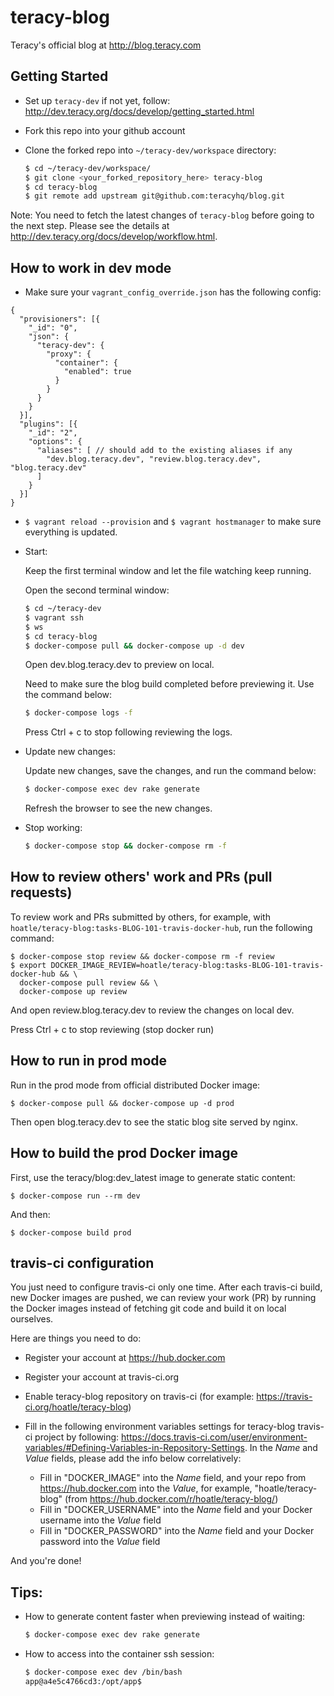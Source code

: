 # teracy-blog

Teracy's official blog at http://blog.teracy.com


## Getting Started

- Set up `teracy-dev` if not yet, follow: http://dev.teracy.org/docs/develop/getting_started.html

- Fork this repo into your github account

- Clone the forked repo into `~/teracy-dev/workspace` directory:

  ```bash
  $ cd ~/teracy-dev/workspace/
  $ git clone <your_forked_repository_here> teracy-blog
  $ cd teracy-blog
  $ git remote add upstream git@github.com:teracyhq/blog.git
  ```
Note: You need to fetch the latest changes of `teracy-blog` before going to the next step. Please see the details at http://dev.teracy.org/docs/develop/workflow.html.

## How to work in dev mode

- Make sure your `vagrant_config_override.json` has the following config:

```
{
  "provisioners": [{
    "_id": "0",
    "json": {
      "teracy-dev": {
        "proxy": {
          "container": {
            "enabled": true
          }
        }
      }
    }
  }],
  "plugins": [{
    "_id": "2",
    "options": {
      "aliases": [ // should add to the existing aliases if any
        "dev.blog.teracy.dev", "review.blog.teracy.dev", "blog.teracy.dev"
      ]
    }
  }]
}
```

- `$ vagrant reload --provision` and `$ vagrant hostmanager` to make sure everything is updated.

- Start:

  Keep the first terminal window and let the file watching keep running.


  Open the second terminal window:

  ```bash
  $ cd ~/teracy-dev
  $ vagrant ssh
  $ ws
  $ cd teracy-blog
  $ docker-compose pull && docker-compose up -d dev
  ```

  Open dev.blog.teracy.dev to preview on local.

  Need to make sure the blog build completed before previewing it. Use the command below:

  ```bash
  $ docker-compose logs -f
  ```

  Press Ctrl + c to stop following reviewing the logs.

- Update new changes:

  Update new changes, save the changes, and run the command below:

  ```bash
  $ docker-compose exec dev rake generate
  ```

  Refresh the browser to see the new changes.


- Stop working:

  ```bash
  $ docker-compose stop && docker-compose rm -f
  ```


## How to review others' work and PRs (pull requests)


To review work and PRs submitted by others, for example, with `hoatle/teracy-blog:tasks-BLOG-101-travis-docker-hub`, run the following command:

```
$ docker-compose stop review && docker-compose rm -f review
$ export DOCKER_IMAGE_REVIEW=hoatle/teracy-blog:tasks-BLOG-101-travis-docker-hub && \
  docker-compose pull review && \
  docker-compose up review
```

And open review.blog.teracy.dev to review the changes on local dev.

Press Ctrl + c to stop reviewing (stop docker run)


## How to run in prod mode

Run in the prod mode from official distributed Docker image:

```
$ docker-compose pull && docker-compose up -d prod
```

Then open blog.teracy.dev to see the static blog site served by nginx.


## How to build the prod Docker image

First, use the teracy/blog:dev_latest image to generate static content:

```
$ docker-compose run --rm dev
```

And then:

```
$ docker-compose build prod
```

## travis-ci configuration

You just need to configure travis-ci only one time. After each travis-ci build, new Docker images are pushed, we can review your work (PR) by running the Docker images instead of fetching git code and build it on local ourselves.

Here are things you need to do:

- Register your account at https://hub.docker.com
- Register your account at travis-ci.org
- Enable teracy-blog repository on travis-ci (for example: https://travis-ci.org/hoatle/teracy-blog)
- Fill in the following environment variables settings for teracy-blog travis-ci project by
  following: https://docs.travis-ci.com/user/environment-variables/#Defining-Variables-in-Repository-Settings.
  In the *Name* and *Value* fields, please add the info below correlatively: 

  + Fill in "DOCKER_IMAGE" into the *Name* field, and your repo from https://hub.docker.com into the *Value*, for example, "hoatle/teracy-blog"  (from https://hub.docker.com/r/hoatle/teracy-blog/)
  + Fill in "DOCKER_USERNAME" into the *Name* field and your Docker username into the *Value*  field
  + Fill in "DOCKER_PASSWORD" into the *Name* field and your Docker password into the *Value* field

And you're done!

## Tips:

- How to generate content faster when previewing instead of waiting:

  ```bash
  $ docker-compose exec dev rake generate
  ```

- How to access into the container ssh session:

  ```bash
  $ docker-compose exec dev /bin/bash
  app@a4e5c4766cd3:/opt/app$
  ```
